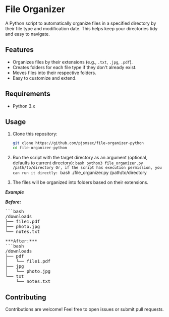 # File Organizer

A Python script to automatically organize files in a specified directory by their file type and modification date. This helps keep your directories tidy and easy to navigate.

## Features

- Organizes files by their extensions (e.g., `.txt`, `.jpg`, `.pdf`).
- Creates folders for each file type if they don't already exist.
- Moves files into their respective folders.
- Easy to customize and extend.

## Requirements

- Python 3.x

## Usage

1. Clone this repository:

   ```bash
   git clone https://github.com/pjsmsec/file-organizer-python
   cd file-organizer-python

2. Run the script with the target directory as an argument (optional, defaults to current directory):
  ``bash
  python3 file_organizer.py /path/to/directory
  Or, if the script has execution permission, you can run it directly:
  ``bash
  ./file_organizer.py /path/to/directory

3. The files will be organized into folders based on their extensions.

***Example***

***Before:***
<pre>
```bash
/downloads
├── file1.pdf
├── photo.jpg
└── notes.txt
</pre>

<pre>
***After:***
```bash
/downloads
├── pdf
│   └── file1.pdf
├── jpg
│   └── photo.jpg
└── txt
    └── notes.txt
</pre>

## Contributing
Contributions are welcome! Feel free to open issues or submit pull requests.
